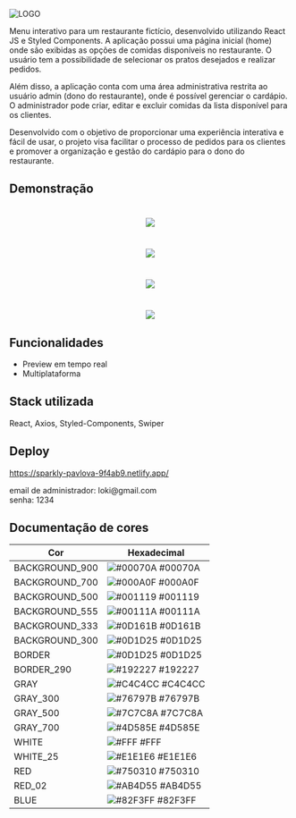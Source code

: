 ![LOGO](https://github.com/rayaneacacio/food-explorer/assets/104095370/9edea6a9-9d64-45f0-82de-b2744f8b778c)

Menu interativo para um restaurante fictício, desenvolvido utilizando React JS e Styled Components. A aplicação possui uma página inicial (home) onde são exibidas as opções de comidas disponíveis no restaurante. O usuário tem a possibilidade de selecionar os pratos desejados e realizar pedidos.

Além disso, a aplicação conta com uma área administrativa restrita ao usuário admin (dono do restaurante), onde é possível gerenciar o cardápio. O administrador pode criar, editar e excluir comidas da lista disponível para os clientes.

Desenvolvido com o objetivo de proporcionar uma experiência interativa e fácil de usar, o projeto visa facilitar o processo de pedidos para os clientes e promover a organização e gestão do cardápio para o dono do restaurante.

## Demonstração

<h1 align="center">
  <img src=".github/signin.gif" />
</h1>

<h1 align="center">
  <img src=".github/search-food.gif" />
</h1>

<h1 align="center">
  <img src=".github/edit-food.gif" />
</h1>

<h1 align="center">
  <img src=".github/new-food.gif" />
</h1>

## Funcionalidades

- Preview em tempo real
- Multiplataforma

## Stack utilizada

React, Axios, Styled-Components, Swiper

## Deploy

https://sparkly-pavlova-9f4ab9.netlify.app/
<p>
  email de administrador: loki@gmail.com
  <br>
  senha: 1234
</p>

## Documentação de cores

| Cor               | Hexadecimal                                                |
| ----------------- | ---------------------------------------------------------------- |
| BACKGROUND_900       | ![#00070A](https://via.placeholder.com/10/00070A?text=+) #00070A |
| BACKGROUND_700      | ![#000A0F](https://via.placeholder.com/10/000A0F?text=+) #000A0F |
| BACKGROUND_500      | ![#001119](https://via.placeholder.com/10/001119?text=+) #001119 |
| BACKGROUND_555       | ![#00111A](https://via.placeholder.com/10/00111A?text=+) #00111A |
| BACKGROUND_333       | ![#0D161B](https://via.placeholder.com/10/0D161B?text=+) #0D161B |
| BACKGROUND_300      | ![#0D1D25](https://via.placeholder.com/10/0D1D25?text=+) #0D1D25 |
| BORDER       | ![#0D1D25](https://via.placeholder.com/10/0D1D25?text=+) #0D1D25 |
| BORDER_290       | ![#192227](https://via.placeholder.com/10/192227?text=+) #192227 |
| GRAY       | ![#C4C4CC](https://via.placeholder.com/10/C4C4CC?text=+) #C4C4CC |
| GRAY_300       | ![#76797B](https://via.placeholder.com/10/76797B?text=+) #76797B |
| GRAY_500       | ![#7C7C8A](https://via.placeholder.com/10/7C7C8A?text=+) #7C7C8A |
| GRAY_700       | ![#4D585E](https://via.placeholder.com/10/4D585E?text=+) #4D585E |
| WHITE       | ![#FFF](https://via.placeholder.com/10/FFF?text=+) #FFF |
| WHITE_25       | ![#E1E1E6](https://via.placeholder.com/10/E1E1E6?text=+) #E1E1E6 |
| RED       | ![#750310](https://via.placeholder.com/10/750310?text=+) #750310 |
| RED_02       | ![#AB4D55](https://via.placeholder.com/10/AB4D55?text=+) #AB4D55 |
| BLUE       | ![#82F3FF](https://via.placeholder.com/10/82F3FF?text=+) #82F3FF |
